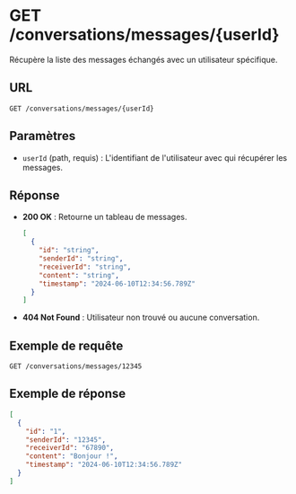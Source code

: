 # GET /conversations/messages/{userId}

Récupère la liste des messages échangés avec un utilisateur spécifique.

## URL

```
GET /conversations/messages/{userId}
```

## Paramètres

- `userId` (path, requis) : L'identifiant de l'utilisateur avec qui récupérer les messages.

## Réponse

- **200 OK** : Retourne un tableau de messages.
    ```json
    [
      {
        "id": "string",
        "senderId": "string",
        "receiverId": "string",
        "content": "string",
        "timestamp": "2024-06-10T12:34:56.789Z"
      }
    ]
    ```
- **404 Not Found** : Utilisateur non trouvé ou aucune conversation.

## Exemple de requête

```
GET /conversations/messages/12345
```

## Exemple de réponse

```json
[
  {
    "id": "1",
    "senderId": "12345",
    "receiverId": "67890",
    "content": "Bonjour !",
    "timestamp": "2024-06-10T12:34:56.789Z"
  }
]
```
